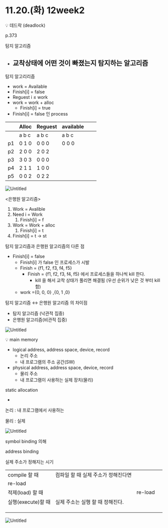 # 11.20.(화) 12week2

<aside>
💡 데드락 (deadlock)

</aside>

p.373

탐지 알고리즘

- 교착상태에 어떤 것이 빠졌는지 탐지하는 알고리즘
    - 

<datectim algorithm> 탐지 알고리리즘

- work = Available
- Finish[i] = false
- Reguest i ≤ work
- work = work + alloc
    - Finish[i] = true
- Finish[i] = false 인 process

|  | Alloc | Reguest | available |  |  |
| --- | --- | --- | --- | --- | --- |
|  | a b c | a b c | a b c |  |  |
| p1 | 0 1 0 | 0 0 0  | 0 0 0 |  |  |
| p2 | 2 0 0 | 2 0 2 |  |  |  |
| p3 | 3 0 3 | 0 0 0 |  |  |  |
| p4 | 2 1 1 | 1 0 0 |  |  |  |
| p5 | 0 0 2 | 0 2 2 |  |  |  |

![Untitled](11%2020%20(%E1%84%92%E1%85%AA)%2012week2%20929a0f177e0943419a6df262565e97a9/Untitled.jpeg)

<은행원 알고리즘>

1. Work = Avalible
2. Need i = Work
    1. Finish[i] = f
3. Work = Work + alloc
    1. Finish[i] = t
4. Finish[i] = t → st

탐지 알고리즘과 은행원 알고리즘의 다른 점 

- Finish[i] = false
    - Finish[i] 가 false 인 프로세스가 시발
    - Finish = {f1, f2, f3, f4, f5}
        - Finish = {f1, f2, f3, f4, f5} 에서 프로세스들을 하나씩 kill 한다.
            - kill 을 해서 교착 상태가 풀리면 해결됨 (우선 순위가 낮은 것 부터 kill함)
    - work ={0, 0, 0} ,{0, 1 ,0}
        
        

탐지 알고리즘 ↔ 은행원 알고리즘 의 차이점

- 탐지 알고리즘 (낙관적 집중)
- 은행원 알고리즘(비관적 집중)

![Untitled](11%2020%20(%E1%84%92%E1%85%AA)%2012week2%20929a0f177e0943419a6df262565e97a9/Untitled%201.jpeg)

<aside>
💡 main memory

</aside>

- logical address, address space, device, record
    - 논리 주소
    - 내 프로그램의 주소 공간(SW)
- physical address, address space, device, record
    - 물리 주소
    - 내 프로그램이 사용하는 실제 장치(물리)

static allocation

- 

논리 : 내 프로그램에서 사용하는

물리 : 실제

![Untitled](11%2020%20(%E1%84%92%E1%85%AA)%2012week2%20929a0f177e0943419a6df262565e97a9/Untitled%202.jpeg)

symbol binding 의해

address binding

실제 주소가 정해지는 시기

|  |  |  |  |
| --- | --- | --- | --- |
| compile 할 때 | 컴파일 할 때 실제 주소가 정해진다면
 | re-load |  |
| 적제(load) 할 때 |  | re-load |  |
| 실행(execute)할 때 | 실제 주소는 실행 할 때 정해진다. |  |  |
|  |  |  |  |
|  |  |  |  |
|  |  |  |  |

![Untitled](11%2020%20(%E1%84%92%E1%85%AA)%2012week2%20929a0f177e0943419a6df262565e97a9/Untitled%203.jpeg)